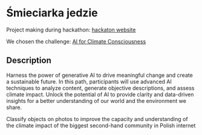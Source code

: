 # Śmieciarka jedzie

Project making during hackathon: [hackaton website](https://hacktotherescue.org/)

We chosen the challenge: [AI for Climate Consciousness](https://hacktotherescue.org/challenges/#rec602626460)

## Description
Harness the power of generative AI to drive meaningful change and create a sustainable future. In this path,
participants will use advanced AI techniques to analyze content, generate objective descriptions,
and assess climate impact. Unlock the potential of AI to provide clarity and data-driven insights for a better
understanding of our world and the environment we share.


Classify objects on photos to improve the capacity and understanding of the climate impact of the biggest second-hand
community in Polish internet
